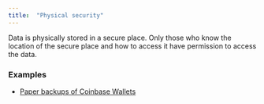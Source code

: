 ```yaml
---
title:  "Physical security"
---
```


Data is physically stored in a secure place. Only those who know the location of the secure place and how to access it have permission to access the data.

### Examples
* [Paper backups of Coinbase Wallets](https://www.coinbase.com/security)
